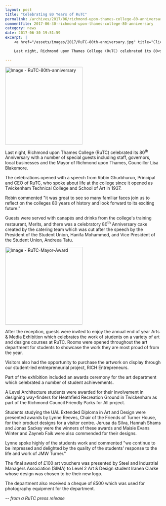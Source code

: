 ```yaml
---
layout: post
title: "Celebrating 80 Years of RuTC"
permalink: /archives/2017/06/richmond-upon-thames-college-80-anniversary.html
commentfile: 2017-06-30-richmond-upon-thames-college-80-anniversary
category: news
date: 2017-06-30 19:51:59
excerpt: |
    <a href="/assets/images/2017/RuTC-80th-anniversary.jpg" title="Click for a larger image"><img src="/assets/images/2017/RuTC-80th-anniversary-thumb.jpg" width="150" alt="Image - RuTC-80th-anniversary"  class="photo right"/></a>

    Last night, Richmond upon Thames College (RuTC) celebrated its 80<sup>th</sup> Anniversary with a number of special guests including staff, governors, local businesses and the Mayor of Richmond upon Thames, Councillor Lisa Blakemore.

---
```


<a href="/assets/images/2017/RuTC-80th-anniversary.jpg" title="Click for a larger image"><img src="/assets/images/2017/RuTC-80th-anniversary-thumb.jpg" width="250" alt="Image - RuTC-80th-anniversary"  class="photo right"/></a>

Last night, Richmond upon Thames College (RuTC) celebrated its 80<sup>th</sup> Anniversary with a number of special guests including staff, governors, local businesses and the Mayor of Richmond upon Thames, Councillor Lisa Blakemore.

The celebrations opened with a speech from Robin Ghurbhurun, Principal and CEO of RuTC, who spoke about life at the college since it opened as Twickenham Technical College and School of Art in 1937.

Robin commented "it was great to see so many familiar faces join us to reflect on the colleges 80 years of history and look forward to its exciting future."

Guests were served with canapés and drinks from the college's training restaurant, Merits, and there was a celebratory 80<sup>th</sup> Anniversary cake created by the catering team which was cut after the speech by the President of the Student Union, Hanifa Mohammed, and Vice President of the Student Union, Andreea Tatu.

<a href="/assets/images/2017/RuTC-Mayor-Award.jpg" title="Click for a larger image"><img src="/assets/images/2017/RuTC-Mayor-Award-thumb.jpg" width="250" alt="Image - RuTC-Mayor-Award"  class="photo right"/></a>

After the reception, guests were invited to enjoy the annual end of year Arts & Media Exhibition which celebrates the work of students on a variety of art and designs courses at RuTC. Rooms were opened throughout the art department for students to showcase the work they are most proud of from the year.

Visitors also had the opportunity to purchase the artwork on display through our student-led entrepreneurial project, RICH Entrepreneurs.

Part of the exhibition included an awards ceremony for the art department which celebrated a number of student achievements.

A Level Architecture students were awarded for their involvement in designing way-finders for Heathfield Recreation Ground in Twickenham as part of the Richmond Council Friendly Parks for All project.

Students studying the UAL Extended Diploma in Art and Design were presented awards by Lynne Reeves, Chair of the Friends of Turner House, for their product designs for a visitor centre. Jerusa da Silva, Hannah Shams and Jonas Sackey were the winners of these awards and Maisie Evans Winter and Zayneb Faik were also commended for their designs.

Lynne spoke highly of the students work and commented "we continue to be impressed and delighted by the quality of the students' response to the life and work of JMW Turner."

The final award of £100 art vouchers was presented by Steel and Industrial Managers Association (SIMA) to Level 2 Art & Design student Iranea Clarke whose design was chosen to be their new logo.

The department also received a cheque of £500 which was used for photography equipment for the department.

<cite>-- from a RuTC press release</cite>
